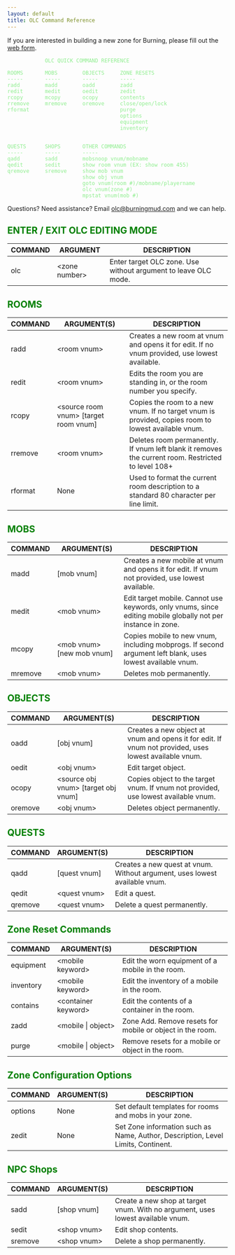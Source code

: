 ```yaml
---
layout: default
title: OLC Command Reference
---
```

<style>
h1 {
    color: green;
}

h2 {
    color: green;
}
code {
    color: lightgreen;
}
</style>
If you are interested in building a new zone for Burning, please fill
out the [web form](http://goo.gl/1JXT2a).

```
            OLC QUICK COMMAND REFERENCE

ROOMS       MOBS        OBJECTS     ZONE RESETS
-----       -----       -----       -----
radd        madd        oadd        zadd
redit       medit       oedit       zedit
rcopy       mcopy       ocopy       contents
rremove     mremove     oremove     close/open/lock
rformat                             purge
                                    options
                                    equipment
                                    inventory


QUESTS      SHOPS       OTHER COMMANDS
-----       -----       -----
qadd        sadd        mobsnoop vnum/mobname
qedit       sedit       show room vnum (EX: show room 455)
qremove     sremove     show mob vnum
                        show obj vnum
                        goto vnum(room #)/mobname/playername
                        olc vnum(zone #)
                        mpstat vnum(mob #)
```
Questions? Need assistance? Email olc@burningmud.com and we can help.

## ENTER / EXIT OLC EDITING MODE
| COMMAND | ARGUMENT | DESCRIPTION |
|---------|----------|-------------|
|  olc    | \<zone number> | Enter target OLC zone. Use without argument to leave OLC mode. |

## ROOMS
| COMMAND | ARGUMENT(S) | DESCRIPTION |
|---------|-------------|-------------|
| radd    | \<room vnum> | Creates a new room at vnum and opens it for edit. If no vnum provided, use lowest available. |
| redit | \<room vnum> | Edits the room you are standing in, or the room number you specify. |
| rcopy | \<source room vnum> \[target room vnum] | Copies the room to a new vnum. If no target vnum is provided, copies room to lowest available vnum. |
| rremove | \<room vnum> | Deletes room permanently. If vnum left blank it removes the current room. Restricted to level 108+ |
| rformat | None | Used to format the current room description to a standard 80 character per line limit. |

## MOBS
| COMMAND | ARGUMENT(S) | DESCRIPTION |
|---------|-------------|-------------|
| madd    | \[mob vnum] | Creates a new mobile at vnum and opens it for edit. If vnum not provided, use lowest available. |
| medit   | \<mob vnum> | Edit target mobile. Cannot use keywords, only vnums, since editing mobile globally not per instance in zone. |
| mcopy   | \<mob vnum> \[new mob vnum] | Copies mobile to new vnum, including mobprogs. If second argument left blank, uses lowest available vnum. |
| mremove | \<mob vnum> | Deletes mob permanently. |

## OBJECTS
| COMMAND | ARGUMENT(S) | DESCRIPTION |
|---------|-------------|-------------|
| oadd    | \[obj vnum] | Creates a new object at vnum and opens it for edit. If vnum not provided, uses lowest available vnum. |
| oedit   | \<obj vnum>  | Edit target object.|
| ocopy   | \<source obj vnum> \[target obj vnum] | Copies object to the target vnum. If vnum not provided, use lowest available vnum. |
| oremove | \<obj vnum> | Deletes object permanently. |

## QUESTS
| COMMAND | ARGUMENT(S) | DESCRIPTION |
|---------|-------------|-------------|
| qadd    | \[quest vnum] | Creates a new quest at vnum. Without argument, uses lowest available vnum. |
| qedit   | \<quest vnum> | Edit a quest. |
| qremove | \<quest vnum> | Delete a quest permanently. |

## Zone Reset Commands
| COMMAND | ARGUMENT(S) | DESCRIPTION |
|---------|-------------|-------------|
| equipment | \<mobile keyword> | Edit the worn equipment of a mobile in the room. |
| inventory | \<mobile keyword> | Edit the inventory of a mobile in the room. |
| contains | \<container keyword> | Edit the contents of a container in the room. |
| zadd | \<mobile \| object> | Zone Add. Remove resets for mobile or object in the room. |
| purge | \<mobile \| object> | Remove resets for a mobile or object in the room. |

## Zone Configuration Options
| COMMAND | ARGUMENT(S) | DESCRIPTION |
|---------|-------------|-------------|
| options | None | Set default templates for rooms and mobs in your zone. |
| zedit | None | Set Zone information such as Name, Author, Description, Level Limits, Continent. |

## NPC Shops
| COMMAND | ARGUMENT(S) | DESCRIPTION |
|---------|-------------|-------------|
| sadd | \[shop vnum] | Create a new shop at target vnum. With no argument, uses lowest available vnum. |
| sedit | \<shop vnum> | Edit shop contents. |
| sremove | \<shop vnum> | Delete a shop permanently. |